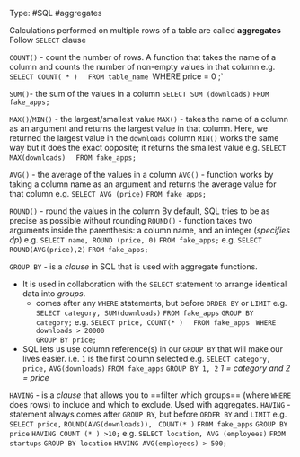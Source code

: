 Type: #SQL #aggregates

Calculations performed on multiple rows of a table are called **aggregates**
Follow `SELECT` clause

`COUNT()` - count the number of rows. A function that takes the name of a column and counts the number of non-empty values in that column
	e.g.
	`SELECT COUNT( * )  `
	`FROM table_name
	`WHERE price = 0 ;`

`SUM()`- the sum of the values in a column
	`SELECT SUM (downloads)`
	`FROM fake_apps;`

`MAX()`/`MIN()` - the largest/smallest value
	`MAX()` - takes the name of a column as an argument and returns the largest value in that column. Here, we returned the largest value in the `downloads` column
	`MIN()` works the same way but it does the exact opposite; it returns the smallest value
	e.g.
	`SELECT MAX(downloads)  `
	`FROM fake_apps;`

`AVG()` - the average of the values in a column
	`AVG()` - function works by taking a column name as an argument and returns the average value for that column
	e.g.
	`SELECT AVG (price)`
	`FROM fake_apps;`

`ROUND()` - round the values in the column 
	By default, SQL tries to be as precise as possible without rounding
	`ROUND()` - function takes two arguments inside the parenthesis: a column name, and an integer (*specifies dp*)
	e.g.
	`SELECT name, ROUND (price, 0)`
	`FROM fake_apps;`
	e.g.
	`SELECT ROUND(AVG(price),2)`
	`FROM fake_apps;`

`GROUP BY` - is a *clause* in SQL that is used with aggregate functions. 
- It is used in collaboration with the `SELECT` statement to arrange identical data into _groups_.
	- comes after any `WHERE` statements, but before `ORDER BY` or `LIMIT`
	e.g.
	`SELECT category, SUM(downloads)`
	`FROM fake_apps`
	`GROUP BY category;`
	e.g.
	`SELECT price, COUNT(* )  `
	`FROM fake_apps ` 
	`WHERE downloads > 20000`  
	`GROUP BY price;`
- SQL lets us use column reference(s) in our `GROUP BY` that will make our lives easier. i.e. `1` is the first column selected
	e.g.
	`SELECT category, price,`
	`AVG(downloads)`
	`FROM fake_apps`
	`GROUP BY 1, 2` *1 = category and 2 = price*

`HAVING` - is a *clause* that allows you to ==filter which groups== (where `WHERE` does rows) to include and which to exclude. Used with aggregates.
	`HAVING` - statement always comes after `GROUP BY`, but before `ORDER BY` and `LIMIT`
	e.g.
	`SELECT price,`
	`ROUND(AVG(downloads)), `
	`COUNT(* )`
	`FROM fake_apps`
	`GROUP BY price`
	`HAVING COUNT (* ) >10;`
	e.g.
	`SELECT location, AVG (employees)`
	`FROM startups`
	`GROUP BY location`
	`HAVING AVG(employees) > 500;`

